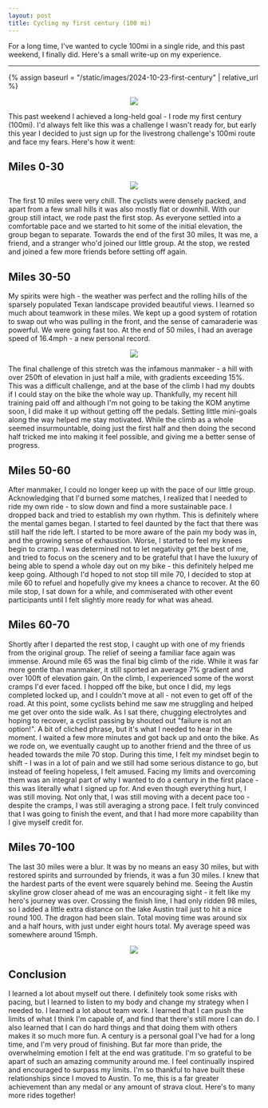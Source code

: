 ```yaml
---
layout: post
title: Cycling my first century (100 mi)
---
```


For a long time, I've wanted to cycle 100mi in a single ride, and this past
weekend, I finally did. Here's a small write-up on my experience.

---

{% assign baseurl = "/static/images/2024-10-23-first-century" | relative_url %}

<style>
.myimg {
    max-width: 50%;
    max-height: 50em;
}
@media (orientation: portrait) {
  .myimg {
    max-width: 85%;
  }
}
.myimgctr {
    text-align: center;
}
</style>

<div class=myimgctr>
    <img class=myimg src="{{ '/mecycling.jpg' | prepend: baseurl }}"/>
</div>

This past weekend I achieved a long-held goal - I rode my first century (100mi).
I'd always felt like this was a challenge I wasn't ready for, but early this
year I decided to just sign up for the livestrong challenge's 100mi route and
face my fears. Here's how it went:

## Miles 0-30

<div class=myimgctr>
    <img class=myimg src="{{ '/preride.jpg' | prepend: baseurl }}"/>
</div>

The first 10 miles were very chill. The cyclists were densely packed, and apart
from a few small hills it was also mostly flat or downhill. With our group still
intact, we rode past the first stop.
As everyone settled into a comfortable pace and we started to hit some of the
initial elevation, the group began to separate. Towards the end of the first 30
miles, It was me, a friend, and a stranger who'd joined our little group.
At the stop, we rested and joined a few more friends before setting off again.

## Miles 30-50
My spirits were high - the weather was perfect and the rolling hills of the
sparsely populated Texan landscape provided beautiful views. I learned so much
about teamwork in these miles. We kept up a good system of rotation to swap out
who was pulling in the front, and the sense of camaraderie was powerful. We were
going fast too. At the end of 50 miles, I had an average speed of 16.4mph - a
new personal record.

<div class=myimgctr>
    <img class=myimg src="{{ '/manmaker.jpg' | prepend: baseurl }}"/>
</div>

The final challenge of this stretch was the infamous manmaker - a hill with over
250ft of elevation in just half a mile, with gradients exceeding 15%. This was a
difficult challenge, and at the base of the climb I had my doubts if I could
stay on the bike the whole way up. Thankfully, my recent hill training paid off
and although I'm not going to be taking the KOM anytime soon, I did make it up
without getting off the pedals. Setting little mini-goals along the way helped
me stay motivated. While the climb as a whole seemed insurmountable, doing just
the first half and then doing the second half tricked me into making it feel
possible, and giving me a better sense of progress.


## Miles 50-60
After manmaker, I could no longer keep up with the pace of our little group.
Acknowledging that I'd burned some matches, I realized that I needed to ride my
own ride - to slow down and find a more sustainable pace. I dropped back and
tried to establish my own rhythm. This is definitely where the mental games
began. I started to feel daunted by the fact that there was still half the ride
left. I started to be more aware of the pain my body was in, and the growing
sense of exhaustion. Worse, I started to feel my knees begin to cramp. I was
determined not to let negativity get the best of me, and tried to focus on the
scenery and to be grateful that I have the luxury of being able to spend a whole
day out on my bike - this definitely helped me keep going.
Although I'd hoped to not stop till mile 70, I decided to stop at mile 60 to
refuel and hopefully give my knees a chance to recover. At the 60 mile stop, I
sat down for a while, and commiserated with other event participants until I
felt slightly more ready for what was ahead.

## Miles 60-70
Shortly after I departed the rest stop, I caught up with one of my friends from
the original group. The relief of seeing a familiar face again was immense.
Around mile 65 was the final big climb of the ride. While it was far more gentle
than manmaker, it still sported an average 7% gradient and over 100ft of
elevation gain. On the climb, I experienced some of the worst cramps I'd ever
faced. I hopped off the bike, but once I did, my legs completed locked up, and I
couldn't move at all - not even to get off of the road. At this point, some
cyclists behind me saw me struggling and helped me get over onto the side walk.
As I sat there, chugging electrolytes and hoping to recover, a cyclist passing
by shouted out "failure is not an option!". A bit of cliched phrase, but it's
what I needed to hear in the moment. I waited a few more minutes and got back up
and onto the bike. As we rode on, we eventually caught up to another friend
and the three of us headed towards the mile 70 stop.
During this time, I felt my mindset begin to shift - I was in a lot of pain and
we still had some serious distance to go, but instead of feeling hopeless, I
felt amused. Facing my limits and overcoming them was an integral part of why I
wanted to do a century in the first place - this was literally what I signed up
for. And even though everything hurt, I was still moving. Not only that, I was
still moving with a decent pace too - despite the cramps, I was still averaging
a strong pace. I felt truly convinced that I was going to finish the event, and
that I had more more capability than I give myself credit for.

## Miles 70-100
The last 30 miles were a blur. It was by no means an easy 30 miles, but with
restored spirits and surrounded by friends, it was a fun 30 miles.
I knew that the hardest parts of the event were squarely behind me. Seeing the
Austin skyline grow closer ahead of me was an encouraging sight - it felt like
my hero's journey was over. Crossing the finish line, I had only ridden 98
miles, so I added a little extra distance on the lake Austin trail just to hit a
nice round 100. The dragon had been slain.
Total moving time was around six and a half hours, with just under eight hours
total. My average speed was somewhere around 15mph.

<div class=myimgctr>
    <img class=myimg src="{{ '/medal.jpg' | prepend: baseurl }}"/>
</div>

## Conclusion
I learned a lot about myself out there. I definitely took some risks with
pacing, but I learned to listen to my body and change my strategy when I needed
to. I learned a lot about team work. I learned that I can push the limits of
what I think I'm capable of, and find that there's still more I can do. I also
learned that I can do hard things and that doing them with others makes it so
much more fun.
A century is a personal goal I've had for a long time, and I'm very proud of
finishing. But far more than pride, the overwhelming emotion I felt at the end
was gratitude. I'm so grateful to be apart of such an amazing community around
me. I feel continually inspired and encouraged to surpass my limits. I'm so
thankful to have built these relationships since I moved to Austin. To me, this
is a far greater achievement than any medal or any amount of strava clout.
Here's to many more rides together!

